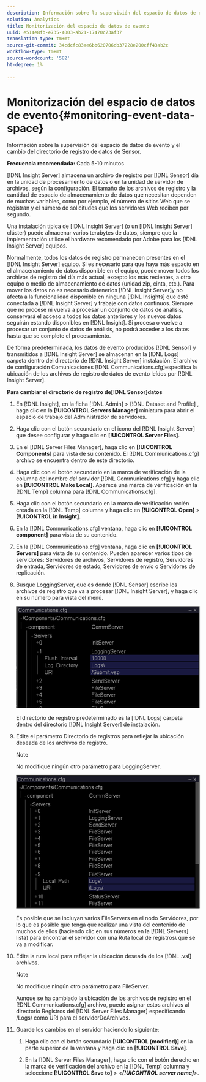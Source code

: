 ```yaml
---
description: Información sobre la supervisión del espacio de datos de evento y el cambio del directorio de registro de datos de Sensor.
solution: Analytics
title: Monitorización del espacio de datos de evento
uuid: e514e8fb-e735-4003-ab21-17470c73af37
translation-type: tm+mt
source-git-commit: 34cdcfc83ae6bb620706db37228e200cff43ab2c
workflow-type: tm+mt
source-wordcount: '582'
ht-degree: 1%

---
```



# Monitorización del espacio de datos de evento{#monitoring-event-data-space}

Información sobre la supervisión del espacio de datos de evento y el cambio del directorio de registro de datos de Sensor.

**Frecuencia recomendada:** Cada 5-10 minutos

[!DNL Insight Server] almacena un archivo de registro por [!DNL Sensor] día en la unidad de procesamiento de datos o en la unidad de servidor de archivos, según la configuración. El tamaño de los archivos de registro y la cantidad de espacio de almacenamiento de datos que necesitan dependen de muchas variables, como por ejemplo, el número de sitios Web que se registran y el número de solicitudes que los servidores Web reciben por segundo.

Una instalación típica de [!DNL Insight Server] (o un [!DNL Insight Server] clúster) puede almacenar varios terabytes de datos, siempre que la implementación utilice el hardware recomendado por Adobe para los [!DNL Insight Server] equipos.

Normalmente, todos los datos de registro permanecen presentes en el [!DNL Insight Server] equipo. Si es necesario para que haya más espacio en el almacenamiento de datos disponible en el equipo, puede mover todos los archivos de registro del día más actual, excepto los más recientes, a otro equipo o medio de almacenamiento de datos (unidad zip, cinta, etc.). Para mover los datos no es necesario detenerlos [!DNL Insight Server]y no afecta a la funcionalidad disponible en ninguna [!DNL Insights] que esté conectada a [!DNL Insight Server] y trabaje con datos continuos. Siempre que no procese ni vuelva a procesar un conjunto de datos de análisis, conservará el acceso a todos los datos anteriores y los nuevos datos seguirán estando disponibles en [!DNL Insight]. Si procesa o vuelve a procesar un conjunto de datos de análisis, no podrá acceder a los datos hasta que se complete el procesamiento.

De forma predeterminada, los datos de evento producidos [!DNL Sensor] y transmitidos a [!DNL Insight Server] se almacenan en la [!DNL Logs] carpeta dentro del directorio de [!DNL Insight Server] instalación. El archivo de configuración Comunicaciones [!DNL Communications.cfg]especifica la ubicación de los archivos de registro de datos de evento leídos por [!DNL Insight Server].

**Para cambiar el directorio de registro de[!DNL Sensor]datos**

1. En [!DNL Insight], en la ficha [!DNL Admin] > [!DNL Dataset and Profile] , haga clic en la **[!UICONTROL Servers Manager]** miniatura para abrir el espacio de trabajo del Administrador de servidores.
1. Haga clic con el botón secundario en el icono del [!DNL Insight Server] que desee configurar y haga clic en **[!UICONTROL Server Files]**.
1. En el [!DNL Server Files Manager], haga clic en **[!UICONTROL Components]** para vista de su contenido. El [!DNL Communications.cfg] archivo se encuentra dentro de este directorio.
1. Haga clic con el botón secundario en la marca de verificación de la columna del nombre *del* servidor [!DNL Communications.cfg] y haga clic en **[!UICONTROL Make Local]**. Aparece una marca de verificación en la [!DNL Temp] columna para [!DNL Communications.cfg].
1. Haga clic con el botón secundario en la marca de verificación recién creada en la [!DNL Temp] columna y haga clic en **[!UICONTROL Open]** > **[!UICONTROL in Insight]**.
1. En la [!DNL Communications.cfg] ventana, haga clic en **[!UICONTROL component]** para vista de su contenido.
1. En la [!DNL Communications.cfg] ventana, haga clic en **[!UICONTROL Servers]** para vista de su contenido. Pueden aparecer varios tipos de servidores: Servidores de archivos, Servidores de registro, Servidores de entrada, Servidores de estado, Servidores de envío o Servidores de replicación.
1. Busque LoggingServer, que es donde [!DNL Sensor] escribe los archivos de registro que va a procesar [!DNL Insight Server], y haga clic en su número para vista del menú.

   ![Información sobre los pasos](assets/cfg_communications_examplevalues_logging.png)

   El directorio de registro predeterminado es la [!DNL Logs] carpeta dentro del directorio [!DNL Insight Server] de instalación.

1. Edite el parámetro Directorio de registros para reflejar la ubicación deseada de los archivos de registro.

   >[!NOTE]
   >
   >No modifique ningún otro parámetro para LoggingServer.

   ![](assets/cfg_communicates_logslocalpath_egvalues.png)

   Es posible que se incluyan varios FileServers en el nodo Servidores, por lo que es posible que tenga que realizar una vista del contenido de muchos de ellos (haciendo clic en sus números en la [!DNL Servers] lista) para encontrar el servidor con una Ruta local de registros\ que se va a modificar.

1. Edite la ruta local para reflejar la ubicación deseada de los [!DNL .vsl] archivos.

   >[!NOTE]
   >
   >No modifique ningún otro parámetro para FileServer.

   Aunque se ha cambiado la ubicación de los archivos de registro en el [!DNL Communications.cfg] archivo, puede asignar estos archivos al directorio Registros del [!DNL Server Files Manager] especificando /Logs/ como URI para el servidorDeArchivos.

1. Guarde los cambios en el servidor haciendo lo siguiente:

   1. Haga clic con el botón secundario **[!UICONTROL (modified)]** en la parte superior de la ventana y haga clic en **[!UICONTROL Save]**.

   1. En la [!DNL Server Files Manager], haga clic con el botón derecho en la marca de verificación del archivo en la [!DNL Temp] columna y seleccione **[!UICONTROL Save to]** > *&lt;**[!UICONTROL server name]**>*.

